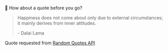 📣 How about a quote before you go?

> Happiness does not come about only due to external circumstances; it mainly derives from inner attitudes.
>
> <p>- Dalai Lama</p>

Quote requested from [Random Quotes API](https://github.com/lukePeavey/quotable)
